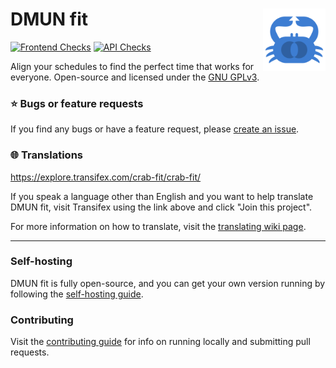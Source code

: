 # DMUN fit <img width="100" align="right" src="frontend/src/res/logo.svg" alt="avatar">

[![Frontend Checks](https://github.com/GRA0007/dmun.fit/actions/workflows/check_frontend.yml/badge.svg)](https://github.com/GRA0007/dmun.fit/actions/workflows/check_frontend.yml)
[![API Checks](https://github.com/GRA0007/dmun.fit/actions/workflows/check_api.yml/badge.svg)](https://github.com/GRA0007/dmun.fit/actions/workflows/check_api.yml)

Align your schedules to find the perfect time that works for everyone.
Open-source and licensed under the [GNU GPLv3](./LICENSE).

### ⭐️ Bugs or feature requests

If you find any bugs or have a feature request, please [create an issue](https://github.com/GRA0007/dmun.fit/issues/new/choose).

### 🌐 Translations

https://explore.transifex.com/crab-fit/crab-fit/

If you speak a language other than English and you want to help translate DMUN fit, visit Transifex using the link above and click "Join this project".

For more information on how to translate, visit the [translating wiki page](https://github.com/GRA0007/dmun.fit/wiki/Translating).

---

### Self-hosting

DMUN fit is fully open-source, and you can get your own version running by following the [self-hosting guide](https://github.com/GRA0007/dmun.fit/wiki/Self%E2%80%90hosting).

### Contributing

Visit the [contributing guide](./CONTRIBUTING.md) for info on running locally and submitting pull requests.
